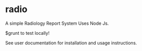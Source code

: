 radio
=====

A simple Radiology Report System
Uses Node Js.

$grunt to test locally!

See user documentation for installation and usage instructions.
